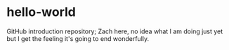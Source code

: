 # hello-world
GitHub introduction repository; 
Zach here, no idea what I am doing just yet but I get the feeling it's going to end wonderfully. 
